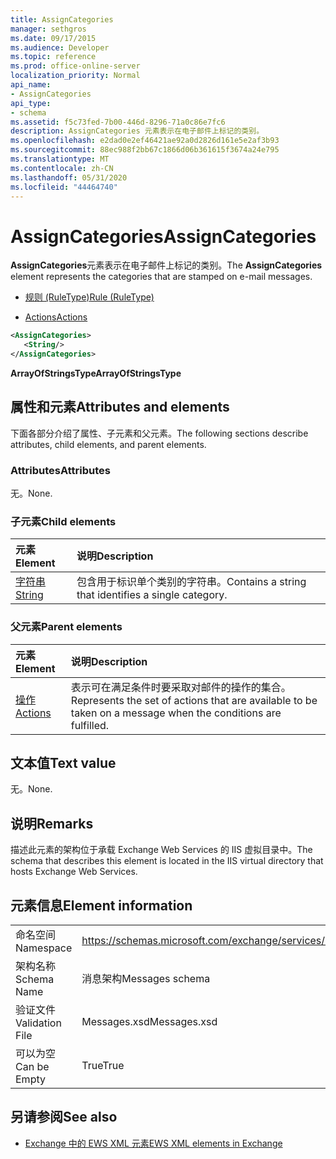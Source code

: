 ```yaml
---
title: AssignCategories
manager: sethgros
ms.date: 09/17/2015
ms.audience: Developer
ms.topic: reference
ms.prod: office-online-server
localization_priority: Normal
api_name:
- AssignCategories
api_type:
- schema
ms.assetid: f5c73fed-7b00-446d-8296-71a0c86e7fc6
description: AssignCategories 元素表示在电子邮件上标记的类别。
ms.openlocfilehash: e2dad0e2ef46421ae92a0d2826d161e5e2af3b93
ms.sourcegitcommit: 88ec988f2bb67c1866d06b361615f3674a24e795
ms.translationtype: MT
ms.contentlocale: zh-CN
ms.lasthandoff: 05/31/2020
ms.locfileid: "44464740"
---
```

# <a name="assigncategories"></a><span data-ttu-id="e3341-103">AssignCategories</span><span class="sxs-lookup"><span data-stu-id="e3341-103">AssignCategories</span></span>

<span data-ttu-id="e3341-104">**AssignCategories**元素表示在电子邮件上标记的类别。</span><span class="sxs-lookup"><span data-stu-id="e3341-104">The **AssignCategories** element represents the categories that are stamped on e-mail messages.</span></span> 
  
- [<span data-ttu-id="e3341-105">规则 (RuleType)</span><span class="sxs-lookup"><span data-stu-id="e3341-105">Rule (RuleType)</span></span>](rule-ruletype.md)
  
- [<span data-ttu-id="e3341-106">Actions</span><span class="sxs-lookup"><span data-stu-id="e3341-106">Actions</span></span>](actions.md)
  
```XML
<AssignCategories>
   <String/>
</AssignCategories>
```

 <span data-ttu-id="e3341-107">**ArrayOfStringsType**</span><span class="sxs-lookup"><span data-stu-id="e3341-107">**ArrayOfStringsType**</span></span>
## <a name="attributes-and-elements"></a><span data-ttu-id="e3341-108">属性和元素</span><span class="sxs-lookup"><span data-stu-id="e3341-108">Attributes and elements</span></span>

<span data-ttu-id="e3341-109">下面各部分介绍了属性、子元素和父元素。</span><span class="sxs-lookup"><span data-stu-id="e3341-109">The following sections describe attributes, child elements, and parent elements.</span></span>
  
### <a name="attributes"></a><span data-ttu-id="e3341-110">Attributes</span><span class="sxs-lookup"><span data-stu-id="e3341-110">Attributes</span></span>

<span data-ttu-id="e3341-111">无。</span><span class="sxs-lookup"><span data-stu-id="e3341-111">None.</span></span>
  
### <a name="child-elements"></a><span data-ttu-id="e3341-112">子元素</span><span class="sxs-lookup"><span data-stu-id="e3341-112">Child elements</span></span>

|<span data-ttu-id="e3341-113">**元素**</span><span class="sxs-lookup"><span data-stu-id="e3341-113">**Element**</span></span>|<span data-ttu-id="e3341-114">**说明**</span><span class="sxs-lookup"><span data-stu-id="e3341-114">**Description**</span></span>|
|:-----|:-----|
|[<span data-ttu-id="e3341-115">字符串</span><span class="sxs-lookup"><span data-stu-id="e3341-115">String</span></span>](string.md) <br/> |<span data-ttu-id="e3341-116">包含用于标识单个类别的字符串。</span><span class="sxs-lookup"><span data-stu-id="e3341-116">Contains a string that identifies a single category.</span></span>  <br/> |
   
### <a name="parent-elements"></a><span data-ttu-id="e3341-117">父元素</span><span class="sxs-lookup"><span data-stu-id="e3341-117">Parent elements</span></span>

|<span data-ttu-id="e3341-118">**元素**</span><span class="sxs-lookup"><span data-stu-id="e3341-118">**Element**</span></span>|<span data-ttu-id="e3341-119">**说明**</span><span class="sxs-lookup"><span data-stu-id="e3341-119">**Description**</span></span>|
|:-----|:-----|
|[<span data-ttu-id="e3341-120">操作</span><span class="sxs-lookup"><span data-stu-id="e3341-120">Actions</span></span>](actions.md) <br/> |<span data-ttu-id="e3341-121">表示可在满足条件时要采取对邮件的操作的集合。</span><span class="sxs-lookup"><span data-stu-id="e3341-121">Represents the set of actions that are available to be taken on a message when the conditions are fulfilled.</span></span>  <br/> |
   
## <a name="text-value"></a><span data-ttu-id="e3341-122">文本值</span><span class="sxs-lookup"><span data-stu-id="e3341-122">Text value</span></span>

<span data-ttu-id="e3341-123">无。</span><span class="sxs-lookup"><span data-stu-id="e3341-123">None.</span></span>
  
## <a name="remarks"></a><span data-ttu-id="e3341-124">说明</span><span class="sxs-lookup"><span data-stu-id="e3341-124">Remarks</span></span>

<span data-ttu-id="e3341-125">描述此元素的架构位于承载 Exchange Web Services 的 IIS 虚拟目录中。</span><span class="sxs-lookup"><span data-stu-id="e3341-125">The schema that describes this element is located in the IIS virtual directory that hosts Exchange Web Services.</span></span>
  
## <a name="element-information"></a><span data-ttu-id="e3341-126">元素信息</span><span class="sxs-lookup"><span data-stu-id="e3341-126">Element information</span></span>

|||
|:-----|:-----|
|<span data-ttu-id="e3341-127">命名空间</span><span class="sxs-lookup"><span data-stu-id="e3341-127">Namespace</span></span>  <br/> |https://schemas.microsoft.com/exchange/services/2006/messages  <br/> |
|<span data-ttu-id="e3341-128">架构名称</span><span class="sxs-lookup"><span data-stu-id="e3341-128">Schema Name</span></span>  <br/> |<span data-ttu-id="e3341-129">消息架构</span><span class="sxs-lookup"><span data-stu-id="e3341-129">Messages schema</span></span>  <br/> |
|<span data-ttu-id="e3341-130">验证文件</span><span class="sxs-lookup"><span data-stu-id="e3341-130">Validation File</span></span>  <br/> |<span data-ttu-id="e3341-131">Messages.xsd</span><span class="sxs-lookup"><span data-stu-id="e3341-131">Messages.xsd</span></span>  <br/> |
|<span data-ttu-id="e3341-132">可以为空</span><span class="sxs-lookup"><span data-stu-id="e3341-132">Can be Empty</span></span>  <br/> |<span data-ttu-id="e3341-133">True</span><span class="sxs-lookup"><span data-stu-id="e3341-133">True</span></span>  <br/> |
   
## <a name="see-also"></a><span data-ttu-id="e3341-134">另请参阅</span><span class="sxs-lookup"><span data-stu-id="e3341-134">See also</span></span>

- [<span data-ttu-id="e3341-135">Exchange 中的 EWS XML 元素</span><span class="sxs-lookup"><span data-stu-id="e3341-135">EWS XML elements in Exchange</span></span>](ews-xml-elements-in-exchange.md)


